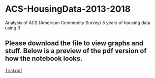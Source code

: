 # ACS-HousingData-2013-2018
Analysis of ACS (American Community Survey) 5 years of housing data using R

## Please download the file to view graphs and stuff. Below is a preview of the pdf version of how the notebook looks.

[Trial.pdf](https://github.com/preraktrivedi7/ACS-HousingData-2013-2018/files/5751382/Trial.pdf)
